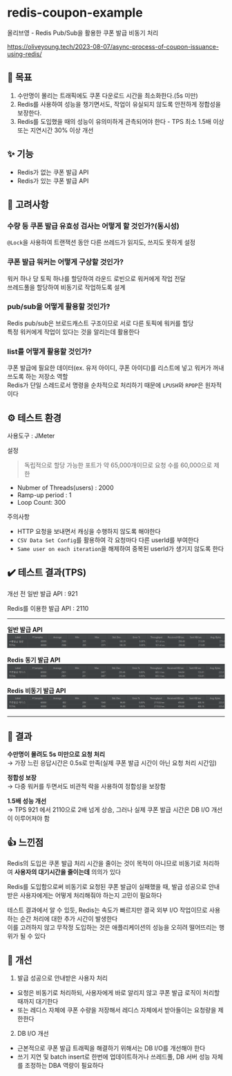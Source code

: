 # redis-coupon-example

올리브영 - Redis Pub/Sub을 활용한 쿠폰 발급 비동기 처리

https://oliveyoung.tech/2023-08-07/async-process-of-coupon-issuance-using-redis/

## 📌 목표

1. 수만명이 몰리는 트래픽에도 쿠폰 다운로드 시간을 최소화한다.(5s 미만)
2. Redis를 사용하여 성능을 챙기면서도, 작업이 유실되지 않도록 안전하게 정합성을 보장한다.
3. Redis를 도입했을 때의 성능이 유의미하게 관측되어야 한다 - TPS 최소 1.5배 이상 또는 지연시간 30% 이상 개선

## ✨ 기능

- Redis가 없는 쿠폰 발급 API
- Redis가 있는 쿠폰 발급 API

## 👀 고려사항

### 수량 등 쿠폰 발급 유효성 검사는 어떻게 할 것인가?(동시성)

`@Lock`을 사용하여 트랜잭션 동안 다른 쓰레드가 읽지도, 쓰지도 못하게 설정

### 쿠폰 발급 워커는 어떻게 구상할 것인가?

워커 하나 당 토픽 하나를 할당하여 라운드 로빈으로 워커에게 작업 전달
<br>
쓰레드풀을 할당하여 비동기로 작업하도록 설계

### pub/sub을 어떻게 활용할 것인가?

Redis pub/sub은 브로드캐스트 구조이므로 서로 다른 토픽에 워커를 할당
<br>
특정 워커에게 작업이 있다는 것을 알리는데 활용한다

### list를 어떻게 활용할 것인가?

쿠폰 발급에 필요한 데이터(ex. 유저 아이디, 쿠폰 아이디)를 리스트에 넣고 워커가 꺼내쓰도록 하는 저장소 역할
<br>
Redis가 단일 스레드로서 명령을 순차적으로 처리하기 때문에 `LPUSH`와 `RPOP`은 원자적이다

## ⚙️ 테스트 환경

사용도구 : JMeter

설정

> 독립적으로 할당 가능한 포트가 약 65,000개이므로 요청 수를 60,000으로 제한

- Nubmer of Threads(users) : 2000
- Ramp-up period : 1
- Loop Count: 300

주의사항

- HTTP 요청을 보내면서 캐싱을 수행하지 않도록 해야한다
- `CSV Data Set Config`를 활용하여 각 요청마다 다른 userId를 부여한다
- `Same user on each iteration`을 해제하여 중복된 userId가 생기지 않도록 한다

## ✔️ 테스트 결과(TPS)

개선 전 일반 발급 API : 921

Redis를 이용한 발급 API : 2110

---

**일반 발급 API**
![basic](/.github/image/basic.png)

**Redis 동기 발급 API**
![basic](/.github/image/redis_sync.png)

**Redis 비동기 발급 API**
![basic](/.github/image/redis_async.png)

---

## 📜 결과

**수만명이 몰려도 5s 미만으로 요청 처리**
<br>
→ 가장 느린 응답시간은 0.5s로 만족(실제 쿠폰 발급 시간이 아닌 요청 처리 시간임)

**정합성 보장**
<br>
→ 다중 워커를 두면서도 비관적 락을 사용하여 정합성을 보장함

**1.5배 성능 개선**
<br>
→ TPS 921 에서 2110으로 2배 넘게 상승, 그러나 실제 쿠폰 발급 시간은 DB I/O 개선이 이루어져야 함

## 👍 느낀점

Redis의 도입은 쿠폰 발급 처리 시간을 줄이는 것이 목적이 아니므로 비동기로 처리하여 **사용자의 대기시간을 줄이는데** 의의가 있다

Redis를 도입함으로써 비동기로 요청된 쿠폰 발급이 실패했을 때, 발급 성공으로 안내받은 사용자에게는 어떻게 처리해줘야 하는지 고민이 필요하다

테스트 결과에서 알 수 있듯, Redis는 속도가 빠르지만 결국 외부 I/O 작업이므로 사용하는 순간 처리에 대한 추가 시간이 발생한다
<br>
이를 고려하지 않고 무작정 도입하는 것은 애플리케이션의 성능을 오히려 떨어뜨리는 행위가 될 수 있다

## 🤔 개선

1. 발급 성공으로 안내받은 사용자 처리

- 요청은 비동기로 처리하되, 사용자에게 바로 알리지 않고 쿠폰 발급 로직이 처리할 때까지 대기한다
- 또는 레디스 자체에 쿠폰 수량을 저장해서 레디스 자체에서 받아들이는 요청량을 제한한다

2. DB I/O 개선

- 근본적으로 쿠폰 발급 트래픽을 해결하기 위해서는 DB I/O를 개선해야 한다
- 쓰기 지연 및 batch insert로 한번에 업데이트하거나 쓰레드풀, DB 서버 성능 자체를 조정하는 DBA 역량이 필요하다